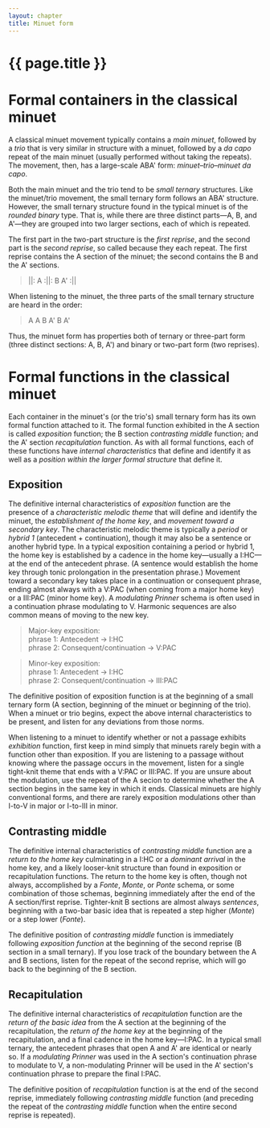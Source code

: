 ```yaml
---
layout: chapter
title: Minuet form
---
```


{{ page.title }}
================


# Formal containers in the classical minuet #

A classical minuet movement typically contains a *main minuet*, followed by a *trio* that is very similar in structure with a minuet, followed by a *da capo* repeat of the main minuet (usually performed without taking the repeats). The movement, then, has a large-scale ABA' form: *minuet–trio–minuet da capo*.

Both the main minuet and the trio tend to be *small ternary* structures. Like the minuet/trio movement, the small ternary form follows an ABA' structure. However, the small ternary structure found in the typical minuet is of the *rounded binary* type. That is, while there are three distinct parts—A, B, and A'—they are grouped into two larger sections, each of which is repeated. 

The first part in the two-part structure is the *first reprise*, and the second part is the *second reprise*, so called because they each repeat. The first reprise contains the A section of the minuet; the second contains the B and the A' sections.

> ||: A :||: B A' :||

When listening to the minuet, the three parts of the small ternary structure are heard in the order:

> A A B A' B A' 

Thus, the minuet form has properties both of ternary or three-part form (three distinct sections: A, B, A') and binary or two-part form (two reprises).

# Formal functions in the classical minuet #

Each container in the minuet's (or the trio's) small ternary form has its own formal function attached to it. The formal function exhibited in the A section is called *exposition* function; the B section *contrasting middle* function; and the A' section *recapitulation* function. As with all formal functions, each of these functions have *internal characteristics* that define and identify it as well as a *position within the larger formal structure* that define it.

## Exposition ##

The definitive internal characteristics of *exposition* function are the presence of a *characteristic melodic theme* that will define and identify the minuet, the *establishment of the home key*, and *movement toward a secondary key*. The characteristic melodic theme is typically a *period* or *hybrid 1* (antecedent + continuation), though it may also be a sentence or another hybrid type. In a typical exposition containing a period or hybrid 1, the home key is established by a cadence in the home key—usually a I:HC—at the end of the antecedent phrase. (A sentence would establish the home key through tonic prolongation in the presentation phrase.) Movement toward a secondary key takes place in a continuation or consequent phrase, ending almost always with a V:PAC (when coming from a major home key) or a III:PAC (minor home key). A *modulating Prinner* schema is often used in a continuation phrase modulating to V. Harmonic sequences are also common means of moving to the new key.

> Major-key exposition:  
phrase 1: Antecedent → I:HC  
phrase 2: Consequent/continuation → V:PAC

> Minor-key exposition:  
phrase 1: Antecedent → I:HC  
phrase 2: Consequent/continuation → III:PAC

The definitive position of exposition function is at the beginning of a small ternary form (A section, beginning of the minuet or beginning of the trio). When a minuet or trio begins, expect the above internal characteristics to be present, and listen for any deviations from those norms.

When listening to a minuet to identify whether or not a passage exhibits *exhibition* function, first keep in mind simply that minuets rarely begin with a function other than exposition. If you are listening to a passage without knowing where the passage occurs in the movement, listen for a single tight-knit theme that ends with a V:PAC or III:PAC. If you are unsure about the modulation, use the repeat of the A secion to determine whether the A section begins in the same key in which it ends. Classical minuets are highly conventional forms, and there are rarely exposition modulations other than I-to-V in major or I-to-III in minor.

## Contrasting middle ##

The definitive internal characteristics of *contrasting middle* function are a *return to the home key* culminating in a I:HC or a *dominant arrival* in the home key, and a likely looser-knit structure than found in exposition or recapitulation functions. The return to the home key is often, though not always, accomplished by a *Fonte*, *Monte*, or *Ponte* schema, or some combination of those schemas, beginning immediately after the end of the A section/first reprise. Tighter-knit B sections are almost always *sentences*, beginning with a two-bar basic idea that is repeated a step higher (*Monte*) or a step lower (*Fonte*).

The definitive position of *contrasting middle* function is immediately following *exposition function* at the beginning of the second reprise (B section in a small ternary). If you lose track of the boundary between the A and B sections, listen for the repeat of the second reprise, which will go back to the beginning of the B section.

## Recapitulation ##

The definitive internal characteristics of *recapitulation* function are the *return of the basic idea* from the A section at the beginning of the recapitulation, the *return of the home key* at the beginning of the recapitulation, and a final cadence in the home key—I:PAC. In a typical small ternary, the antecedent phrases that open A and A' are identical or nearly so. If a *modulating Prinner* was used in the A section's continuation phrase to modulate to V, a non-modulating Prinner will be used in the A' section's continuation phrase to prepare the final I:PAC.

The definitive position of *recapitulation* function is at the end of the second reprise, immediately following *contrasting middle* function (and preceding the repeat of the *contrasting middle* function when the entire second reprise is repeated).